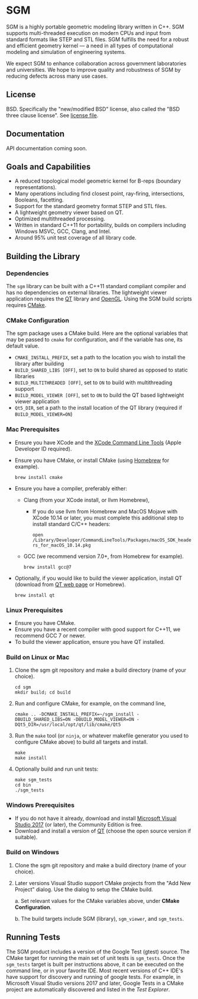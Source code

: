 SGM
======

SGM is a highly portable geometric modeling library written in C++.
SGM supports multi-threaded execution on modern CPUs and input from standard formats like STEP and STL files. 
SGM fulfills the need for a robust and efficient geometry kernel — a need in all types of computational modeling and simulation of engineering systems.  

We expect SGM to enhance collaboration across government laboratories and universities.
We hope to improve quality and robustness of SGM by reducing defects across many use cases.

License
-------

BSD. Specifically the "new/modified BSD" license, also called the "BSD three clause license".
See [license file](https://github.com/sgmtools/sgm/blob/master/LICENSE).

Documentation
-------------

API documentation coming soon.

Goals and Capabilities
----------------------

* A reduced topological model geometric kernel for B-reps (boundary representations).
* Many operations including find closest point, ray-firing, intersections, Booleans, facetting.
* Support for the standard geometry format STEP and STL files.
* A lightweight geometry viewer based on QT. 
* Optimized multithreaded processing.
* Written in standard C++11 for portability, builds on compilers including Windows MSVC, GCC, Clang, and Intel.
* Around 95% unit test coverage of all library code.

Building the Library
-------------------- 

### Dependencies

The `sgm` library can be built with a C++11 standard compliant compiler and has no dependencies on external libraries.
The lightweight viewer application requires the [QT](https://www.qt.io/) library and [OpenGL](https://en.wikipedia.org/wiki/OpenGL).
Using the SGM build scripts requires [CMake](https://cmake.org/).

### CMake Configuration

The sgm package uses a CMake build. Here are the optional variables that may be passed to `cmake` for configuration, 
and if the variable has one, its default value.

* `CMAKE_INSTALL_PREFIX`, set a path to the location you wish to install the library after building
* `BUILD_SHARED_LIBS [OFF]`, set to `ON` to build shared as opposed to static libraries
* `BUILD_MULTITHREADED [OFF]`, set to `ON` to build with multithreading support
* `BUILD_MODEL_VIEWER [OFF]`, set to `ON` to build the QT based lightweight viewer application
* `Qt5_DIR`, set a path to the install location of the QT library (required if `BUILD_MODEL_VIEWER=ON`)

### Mac Prerequisites

* Ensure you have XCode and the [XCode Command Line Tools](https://developer.apple.com/download/more/) (Apple Developer ID required).
* Ensure you have CMake, or install CMake (using [Homebrew](https://brew.sh/) for example).

    ```brew install cmake```

* Ensure you have a compiler, preferably either:
  * Clang (from your XCode install, or llvm Homebrew),
    * If you do use llvm from Homebrew and MacOS Mojave with XCode 10.14 or later, you must complete this additional step to install standard C/C++ headers:
    
      ```open /Library/Developer/CommandLineTools/Packages/macOS_SDK_headers_for_macOS_10.14.pkg```
  
  * GCC (we recommend version 7.0+, from Homebrew for example).
  
    ```brew install gcc@7```  
  
* Optionally, if you would like to build the viewer application, install QT (download from [QT web page](https://www.qt.io/) or Homebrew).

    ```brew install qt```
    
### Linux Prerequisites

* Ensure you have CMake.
* Ensure you have a recent compiler with good support for C++11, we recommend GCC 7 or newer.
* To build the viewer application, ensure you have QT installed.
    
### Build on Linux or Mac

1. Clone the sgm git repository and make a build directory (name of your choice).

    ```
    cd sgm
    mkdir build; cd build
    ```

2. Run and configure CMake, for example, on the command line,

    ```
    cmake .. -DCMAKE_INSTALL_PREFIX=~/sgm_install -DBUILD_SHARED_LIBS=ON -DBUILD_MODEL_VIEWER=ON -DQt5_DIR=/usr/local/opt/qt/lib/cmake/Qt5
    ```

3. Run the ```make``` tool (or ```ninja```, or whatever makefile generator you used to configure CMake above) to build all targets and install.

    ```
    make
    make install
    ```
4. Optionally build and run unit tests:

    ```
    make sgm_tests
    cd bin
    ./sgm_tests
    ```

### Windows Prerequisites

* If you do not have it already, download and install [Microsoft Visual Studio 2017](https://visualstudio.microsoft.com/downloads/) (or later), the Community Edition is free.
* Download and install a version of [QT](https://www.qt.io/download) (choose the open source version if suitable).

### Build on Windows

1. Clone the sgm git repository and make a build directory (name of your choice).
2. Later versions Visual Studio support CMake projects from the "Add New Project" dialog.
   Use the dialog to setup the CMake build.
  
    a. Set relevant values for the CMake variables above, under **CMake Configuration**.
    
    b. The build targets include SGM (library), ``sgm_viewer``, and ``sgm_tests``.

Running Tests
-------------

The SGM product includes a version of the Google Test (gtest) source. 
The CMake target for running the main set of unit tests is ``sgm_tests``. 
Once the ``sgm_tests`` target is built per instructions above,
it can be executed on the command line, or in your favorite IDE. Most recent versions of C++ IDE's have support for 
discovery and running of google tests. For example, in Microsoft Visual Studio versions 2017 and later, Google Tests in
a CMake project are automatically discovered and listed in the *Test Explorer*.

